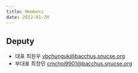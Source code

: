 ```yaml
---
title: Members
date: 2022-01-20
---
```


## Deputy

* 대표   최원우 vbchunguk@bacchus.snucse.org
* 부대표 최창민 cmchoi9901@bacchus.snucse.org
